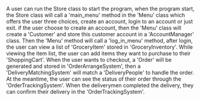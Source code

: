 A user can run the Store class to start the program, when the program start, the Store class will call a 'main_menu' method in the 'Menu' class which offers the user three choices, create an account, login to an account or just exit. if the user choose to create an account, then the 'Menu' class will create a 'Customer' and store this customer account in a 'AccountManager' class. Then the 'Menu' method will call a 'log_in_menu' method, after login, the user can view a list of 'GroceryItem' stored in 'GroceryInventory'. While viewing the item list, the user can add items they want to purchase to their 'ShoppingCart'. When the user wants to checkout, a 'Order' will be generated and stored in 'OrderArrangeSystem', then a 'DeliveryMatchingSystem' will match a 'DeliveryPeople' to handle the order. At the meantime, the user can see the status of their order through the 'OrderTrackingSystem'. When the deliverymen completed the delivery, they can confirm their delivery in the 'OrderTrackingSystem'.

